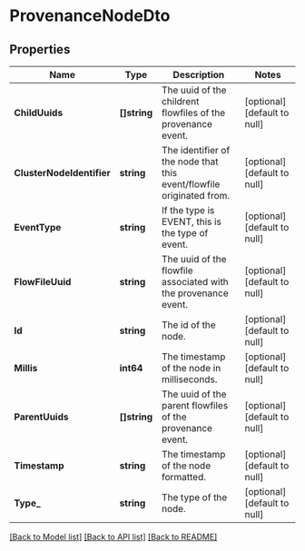 # ProvenanceNodeDto

## Properties
Name | Type | Description | Notes
------------ | ------------- | ------------- | -------------
**ChildUuids** | **[]string** | The uuid of the childrent flowfiles of the provenance event. | [optional] [default to null]
**ClusterNodeIdentifier** | **string** | The identifier of the node that this event/flowfile originated from. | [optional] [default to null]
**EventType** | **string** | If the type is EVENT, this is the type of event. | [optional] [default to null]
**FlowFileUuid** | **string** | The uuid of the flowfile associated with the provenance event. | [optional] [default to null]
**Id** | **string** | The id of the node. | [optional] [default to null]
**Millis** | **int64** | The timestamp of the node in milliseconds. | [optional] [default to null]
**ParentUuids** | **[]string** | The uuid of the parent flowfiles of the provenance event. | [optional] [default to null]
**Timestamp** | **string** | The timestamp of the node formatted. | [optional] [default to null]
**Type_** | **string** | The type of the node. | [optional] [default to null]

[[Back to Model list]](../README.md#documentation-for-models) [[Back to API list]](../README.md#documentation-for-api-endpoints) [[Back to README]](../README.md)


